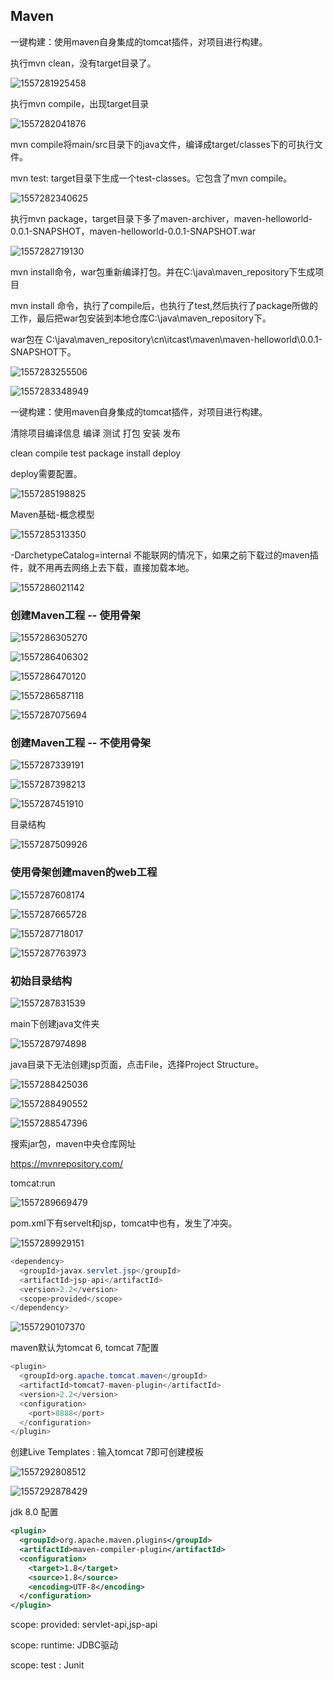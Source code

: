 ## Maven

一键构建：使用maven自身集成的tomcat插件，对项目进行构建。

执行mvn clean，没有target目录了。

![1557281925458](C:\Users\michaelhee\AppData\Roaming\Typora\typora-user-images\1557281925458.png)



执行mvn compile，出现target目录

![1557282041876](C:\Users\michaelhee\AppData\Roaming\Typora\typora-user-images\1557282041876.png)

mvn compile将main/src目录下的java文件，编译成target/classes下的可执行文件。



mvn test: target目录下生成一个test-classes。它包含了mvn compile。

![1557282340625](C:\Users\michaelhee\AppData\Roaming\Typora\typora-user-images\1557282340625.png)

执行mvn package，target目录下多了maven-archiver，maven-helloworld-0.0.1-SNAPSHOT，maven-helloworld-0.0.1-SNAPSHOT.war



![1557282719130](C:\Users\michaelhee\AppData\Roaming\Typora\typora-user-images\1557282920177.png)

mvn install命令，war包重新编译打包。并在C:\java\maven_repository下生成项目

mvn install 命令，执行了compile后，也执行了test,然后执行了package所做的工作，最后把war包安装到本地仓库C:\java\maven_repository下。

war包在  C:\java\maven_repository\cn\itcast\maven\maven-helloworld\0.0.1-SNAPSHOT下。

![1557283255506](C:\Users\michaelhee\AppData\Roaming\Typora\typora-user-images\1557283255506.png)



![1557283348949](C:\Users\michaelhee\AppData\Roaming\Typora\typora-user-images\1557283348949.png)

一键构建：使用maven自身集成的tomcat插件，对项目进行构建。

清除项目编译信息		编译		测试		打包		安装		发布

clean				compile	test		package	install	deploy

deploy需要配置。

![1557285198825](C:\Users\michaelhee\AppData\Roaming\Typora\typora-user-images\1557285198825.png)

Maven基础-概念模型

![1557285313350](C:\Users\michaelhee\AppData\Roaming\Typora\typora-user-images\1557285313350.png)





-DarchetypeCatalog=internal 不能联网的情况下，如果之前下载过的maven插件，就不用再去网络上去下载，直接加载本地。

![1557286021142](C:\Users\michaelhee\AppData\Roaming\Typora\typora-user-images\1557286021142.png)

### 创建Maven工程 -- 使用骨架

![1557286305270](C:\Users\michaelhee\AppData\Roaming\Typora\typora-user-images\1557286305270.png)

![1557286406302](C:\Users\michaelhee\AppData\Roaming\Typora\typora-user-images\1557286406302.png)

![1557286470120](C:\Users\michaelhee\AppData\Roaming\Typora\typora-user-images\1557286511850.png)

![1557286587118](C:\Users\michaelhee\AppData\Roaming\Typora\typora-user-images\1557286587118.png)





![1557287075694](C:\Users\michaelhee\AppData\Roaming\Typora\typora-user-images\1557287122465.png)

### 创建Maven工程 -- 不使用骨架

![1557287339191](C:\Users\michaelhee\AppData\Roaming\Typora\typora-user-images\1557287339191.png)

![1557287398213](C:\Users\michaelhee\AppData\Roaming\Typora\typora-user-images\1557287427624.png)

![1557287451910](C:\Users\michaelhee\AppData\Roaming\Typora\typora-user-images\1557287451910.png)

目录结构

![1557287509926](C:\Users\michaelhee\AppData\Roaming\Typora\typora-user-images\1557287509926.png)

### 使用骨架创建maven的web工程

![1557287608174](C:\Users\michaelhee\AppData\Roaming\Typora\typora-user-images\1557287623895.png)

![1557287665728](C:\Users\michaelhee\AppData\Roaming\Typora\typora-user-images\1557287665728.png)

![1557287718017](C:\Users\michaelhee\AppData\Roaming\Typora\typora-user-images\1557287718017.png)

![1557287763973](C:\Users\michaelhee\AppData\Roaming\Typora\typora-user-images\1557287763973.png)

### 初始目录结构

![1557287831539](C:\Users\michaelhee\AppData\Roaming\Typora\typora-user-images\1557287831539.png)

main下创建java文件夹

![1557287974898](C:\Users\michaelhee\AppData\Roaming\Typora\typora-user-images\1557287974898.png)

java目录下无法创建jsp页面，点击File，选择Project Structure。

![1557288425036](C:\Users\michaelhee\AppData\Roaming\Typora\typora-user-images\1557288425036.png)

![1557288490552](C:\Users\michaelhee\AppData\Roaming\Typora\typora-user-images\1557288490552.png)

![1557288547396](C:\Users\michaelhee\AppData\Roaming\Typora\typora-user-images\1557288547396.png)

搜索jar包，maven中央仓库网址  

<https://mvnrepository.com/>



tomcat:run

![1557289669479](C:\Users\michaelhee\AppData\Roaming\Typora\typora-user-images\1557289669479.png)

pom.xml下有servelt和jsp，tomcat中也有，发生了冲突。

![1557289929151](C:\Users\michaelhee\AppData\Roaming\Typora\typora-user-images\1557289929151.png)



```java
<dependency>
  <groupId>javax.servlet.jsp</groupId>
  <artifactId>jsp-api</artifactId>
  <version>2.2</version>
  <scope>provided</scope>
</dependency>
```

![1557290107370](C:\Users\michaelhee\AppData\Roaming\Typora\typora-user-images\1557290107370.png)

maven默认为tomcat 6, tomcat 7配置

```java
<plugin>
  <groupId>org.apache.tomcat.maven</groupId>
  <artifactId>tomcat7-maven-plugin</artifactId>
  <version>2.2</version>
  <configuration>
    <port>8888</port>
  </configuration>
</plugin>
```



创建Live Templates : 输入tomcat 7即可创建模板

![1557292808512](C:\Users\michaelhee\AppData\Roaming\Typora\typora-user-images\1557292808512.png)

![1557292878429](C:\Users\michaelhee\AppData\Roaming\Typora\typora-user-images\1557292878429.png)



jdk 8.0 配置

```xml
<plugin>
  <groupId>org.apache.maven.plugins</groupId>
  <artifactId>maven-compiler-plugin</artifactId>
  <configuration>
    <target>1.8</target>
    <source>1.8</source>
    <encoding>UTF-8</encoding>
  </configuration>
</plugin>
```



scope: provided:  servlet-api,jsp-api

scope: runtime: JDBC驱动

scope: test :  Junit